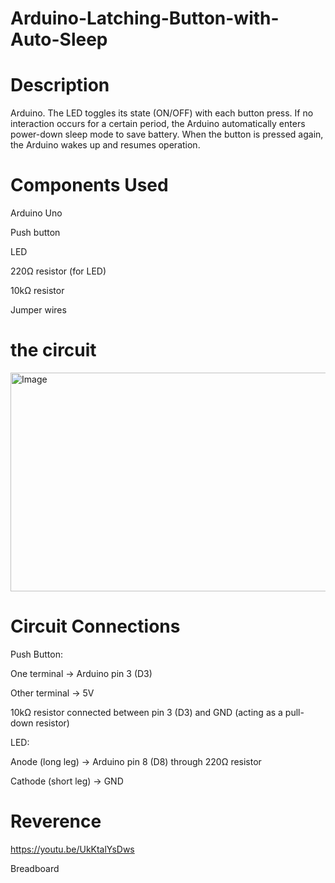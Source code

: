 # Arduino-Latching-Button-with-Auto-Sleep

# Description

Arduino. The LED toggles its state (ON/OFF) with each button press. If no interaction occurs for a certain period, the Arduino automatically enters power-down sleep mode to save battery. When the button is pressed again, the Arduino wakes up and resumes operation.

#  Components Used


Arduino Uno 

Push button

LED

220Ω resistor (for LED)

10kΩ resistor 

Jumper wires


# the circuit 

<img width="722" height="350" alt="Image" src="https://github.com/user-attachments/assets/530067f3-eb70-4a78-9c3e-14927559b845" />



 # Circuit Connections
 

Push Button:

One terminal → Arduino pin 3 (D3)

Other terminal → 5V

10kΩ resistor connected between pin 3 (D3) and GND (acting as a pull-down resistor)

LED:

Anode (long leg) → Arduino pin 8 (D8) through 220Ω resistor

Cathode (short leg) → GND


# Reverence 

https://youtu.be/UkKtalYsDws





























Breadboard

